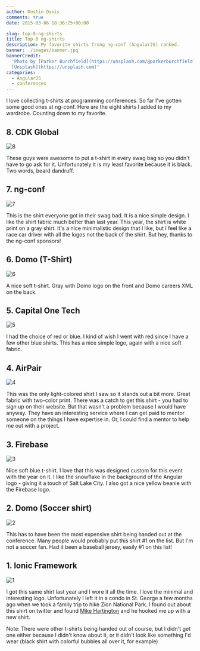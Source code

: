 ```yaml
---
author: Dustin Davis
comments: true
date: 2015-03-06 18:36:25+00:00

slug: top-8-ng-shirts
title: Top 8 ng-shirts
description: My favorite shirts frong ng-conf (AngularJS) ranked.
banner: ./images/banner.jpg
bannerCredit:
  'Photo by [Parker Burchfield](https://unsplash.com/@parkerburchfield) on
  [Unsplash](https://unsplash.com)'
categories:
  - AngularJS
  - conferences
---
```


I love collecting t-shirts at programming conferences. So far I've gotten some
good ones at ng-conf. Here are the eight shirts I added to my wardrobe. Counting
down to my favorite.

## 8. CDK Global

![8](images/8.jpg)

These guys were awesome to put a t-shirt in every swag bag so you didn't have to
go ask for it. Unfortunately it is my least favorite because it is black. Two
words, beard dandruff.

## 7. ng-conf

![7](images/7.jpg)

This is the shirt everyone got in their swag bad. It is a nice simple design. I
like the shirt fabric much better than last year. This year, the shirt is white
print on a gray shirt. It's a nice minimalistic design that I like, but I feel
like a race car driver with all the logos not the back of the shirt. But hey,
thanks to the ng-conf sponsors!

## 6. Domo (T-Shirt)

![6](images/6.jpg)

A nice soft t-shirt. Gray with Domo logo on the front and Domo careers XML on
the back.

## 5. Capital One Tech

![5](images/5.jpg)

I had the choice of red or blue. I kind of wish I went with red since I have a
few other blue shirts. This has a nice simple logo, again with a nice soft
fabric.

## 4. AirPair

![4](images/4.jpg)

This was the only light-colored shirt I saw so it stands out a bit more. Great
fabric with two-color print. There was a catch to get this shirt - you had to
sign up on their website. But that wasn't a problem because I would have anyway.
They have an interesting service where I can get paid to mentor someone on the
things I have expertise in. Or, I could find a mentor to help me out with a
project.

## 3. Firebase

![3](images/3.jpg)

Nice soft blue t-shirt. I love that this was designed custom for this event with
the year on it. I like the snowflake in the background of the Angular logo -
giving it a touch of Salt Lake City. I also got a nice yellow beanie with the
Firebase logo.

## 2. Domo (Soccer shirt)

![2](images/2.jpg)

This has to have been the most expensive shirt being handed out at the
conference. Many people would probably put this shirt #1 on the list. But I'm
not a soccer fan. Had it been a baseball jersey, easily #1 on this list!

## 1. Ionic Framework

![1](images/1.jpg)

I got this same shirt last year and I wore it all the time. I love the minimal
and interesting logo. Unfortunately I left it in a condo in St. George a few
months ago when we took a family trip to hike Zion National Park. I found out
about this shirt on twitter and found
[Mike Hartington](https://twitter.com/mhartington/status/573609393167593472) and
he hooked me up with a new shirt.

Note: There were other t-shirts being handed out of course, but I didn't get one
either because I didn't know about it, or it didn't look like something I'd wear
(black shirt with colorful bubbles all over it, for example)
